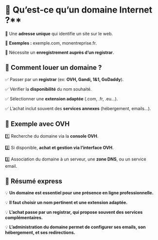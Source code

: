 # 📌 Qu’est-ce qu’un domaine Internet ?**

🔹 Une **adresse unique** qui identifie un site sur le web.

🔹 **Exemples :** exemple.com, monentreprise.fr.

🔹 Nécessite un **enregistrement auprès d’un registrar**.


## **📌 Comment louer un domaine ?**

✅ Passer par un **registrar** (ex: **OVH, Gandi, 1&1, GoDaddy**).

✅ Vérifier la **disponibilité** du nom souhaité.

✅ Sélectionner une **extension adaptée** (.com, .fr, .eu...).

✅ L’achat inclut souvent des **services annexes** (hébergement, emails…).


## **📌 Exemple avec OVH**

1️⃣ Recherche du domaine via la **console OVH**.

2️⃣ Si disponible, **achat et gestion via l’interface OVH**.

3️⃣ Association du domaine à un serveur, une **zone DNS**, ou un service email.


## **📌 Résumé express**

💡 **Un domaine est essentiel pour une présence en ligne professionnelle.**

💡 **Il faut choisir un nom pertinent et une extension adaptée.**

💡 **L’achat passe par un registrar, qui propose souvent des services complémentaires.**

💡 **L’administration du domaine permet de configurer ses emails, son hébergement, et ses redirections.**

